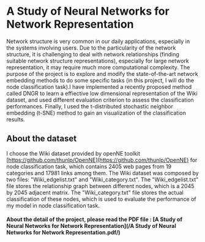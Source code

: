 # A Study of Neural Networks for Network Representation
Network structure is very common in our daily applications, especially in the systems involving users. Due to the particularity of the network structure, it is challenging to deal with network relationships (finding suitable network structure representations), especially for large network representation, it may require much more computational complexity. The purpose of the project is to explore and modify the state-of-the-art network embedding methods to do some specific tasks (in this project, I will do the node classification task).I have implemented a recently proposed method called DNGR to learn a effiective low dimensional representation of the Wiki dataset, and used different evaluation criterion to assess the classification performances. Finally, I used the t-distributed stochastic neighbor embedding (t-SNE) method to gain an visualization of the classification results. 

## About the dataset
I choose the Wiki dataset provided by openNE toolkit [https://github.com/thunlp/OpenNE](https://github.com/thunlp/OpenNE) for node classification task, which contains 2405 web pages from 19 categories and 17981 links among them. The Wiki dataset was composed by two files: "Wiki_edgelist.txt" and "Wiki_category.txt". The "Wiki_edgelist.txt" file stores the relationship graph between different nodes, which is a 2045 by 2045 adjacent matrix. The "Wiki_category.txt" file stores the actual classification of these nodes, which is used to evaluate the performance of my model in node classification task.

#### About the detail of the project, please read the PDF file : [A Study of Neural Networks for Network Representation](/A Study of Neural Networks for Network Representation.pdf/)
